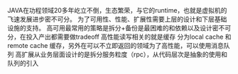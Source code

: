JAVA在功程领域20多年屹立不倒，生态繁荣，与它的runtime，也就是虚拟机的飞速发展进步密不可分。
为了可用性、性能、扩展性需要上层的设计和下层基础设施的支持。
高可用最常用的策略是拆分+备份是最困难的和依赖以及设计密不可分，在投入产出都需要做tradeoff
高性能读写相关的就是缓存 分为local cache 和remote cache
缓存，另外在可以不立即返回的领域为了高性能，可以使用消息队列
高扩展从业务层面设计的是拆分服务粒度（rpc），从代码层次是抽象的使用和队列的引入
